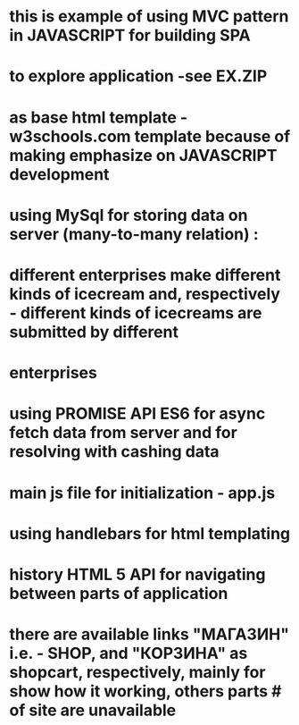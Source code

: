 # this is example of  using MVC pattern in JAVASCRIPT for building SPA 
# to explore application -see EX.ZIP
# as base html template - w3schools.com template because of making emphasize on JAVASCRIPT development 
# using MySql for storing data on server (many-to-many relation) : 
# different enterprises make different kinds of icecream and, respectively - different kinds of icecreams are submitted by different 
# enterprises
# using PROMISE API ES6 for async fetch data from server and for resolving with cashing data 
# main js file for initialization - app.js
# using handlebars for html templating
# history HTML 5 API for navigating between parts of application
# there are available links "МАГАЗИН"  i.e. - SHOP, and "КОРЗИНА" as shopcart, respectively, mainly for show how it working, others parts # of site are unavailable
